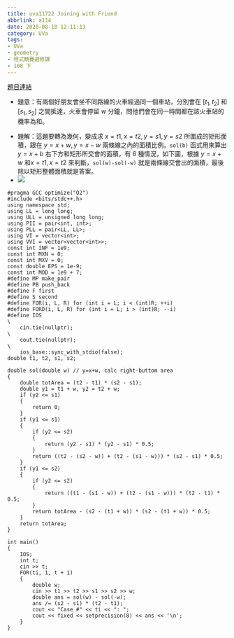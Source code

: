 ```yaml
---
title: uva11722 Joining with Friend
abbrlink: a114
date: 2020-08-10 12:11:13
category: UVa
tags:
- UVa
- geometry
- 程式競賽選修課
- 108 下
---
```

[題目連結](https://onlinejudge.org/index.php?option=com_onlinejudge&Itemid=8&page=show_problem&problem=2769)
* 題意：有兩個好朋友會坐不同路線的火車經過同一個車站，分別會在 $[t_1, t_2]$ 和 $[s_1, s_2]$ 之間抵達，火車會停留 $w$ 分鐘，問他們會在同一時間都在該火車站的機率為和。
<!-- more -->
* 題解：這題要轉為幾何，變成求 $x=t1,x=t2,y=s1,y=s2$ 所圍成的矩形面積，跟在 $y=x+w,y=x-w$ 兩條線之內的面積比例。`sol(b)` 函式用來算出 $y=x+b$ 右下方和矩形所交會的面積，有 6 種情況，如下圖，根據 $y=x+w$ 和$x=t1,x=t2$ 來判斷，`sol(w)-sol(-w)` 就是兩條線交會出的面積，最後除以矩形整體面積就是答案。
* ![](https://i.imgur.com/ylEznKz.jpg)

```cpp=
#pragma GCC optimize("O2")
#include <bits/stdc++.h>
using namespace std;
using LL = long long;
using ULL = unsigned long long;
using PII = pair<int, int>;
using PLL = pair<LL, LL>;
using VI = vector<int>;
using VVI = vector<vector<int>>;
const int INF = 1e9;
const int MXN = 0;
const int MXV = 0;
const double EPS = 1e-9;
const int MOD = 1e9 + 7;
#define MP make_pair
#define PB push_back
#define F first
#define S second
#define FOR(i, L, R) for (int i = L; i < (int)R; ++i)
#define FORD(i, L, R) for (int i = L; i > (int)R; --i)
#define IOS                                                                    \
    cin.tie(nullptr);                                                          \
    cout.tie(nullptr);                                                         \
    ios_base::sync_with_stdio(false);
double t1, t2, s1, s2;

double sol(double w) // y=x+w, calc right-buttom area
{
    double totArea = (t2 - t1) * (s2 - s1);
    double y1 = t1 + w, y2 = t2 + w;
    if (y2 <= s1)
    {
        return 0;
    }
    if (y1 <= s1)
    {
        if (y2 <= s2)
        {
            return (y2 - s1) * (y2 - s1) * 0.5;
        }
        return ((t2 - (s2 - w)) + (t2 - (s1 - w))) * (s2 - s1) * 0.5;
    }
    if (y1 <= s2)
    {
        if (y2 <= s2)
        {
            return ((t1 - (s1 - w)) + (t2 - (s1 - w))) * (t2 - t1) * 0.5;
        }
        return totArea - (s2 - (t1 + w)) * (s2 - (t1 + w)) * 0.5;
    }
    return totArea;
}

int main()
{
    IOS;
    int t;
    cin >> t;
    FOR(ti, 1, t + 1)
    {
        double w;
        cin >> t1 >> t2 >> s1 >> s2 >> w;
        double ans = sol(w) - sol(-w);
        ans /= (s2 - s1) * (t2 - t1);
        cout << "Case #" << ti << ": ";
        cout << fixed << setprecision(8) << ans << '\n';
    }
}
```
